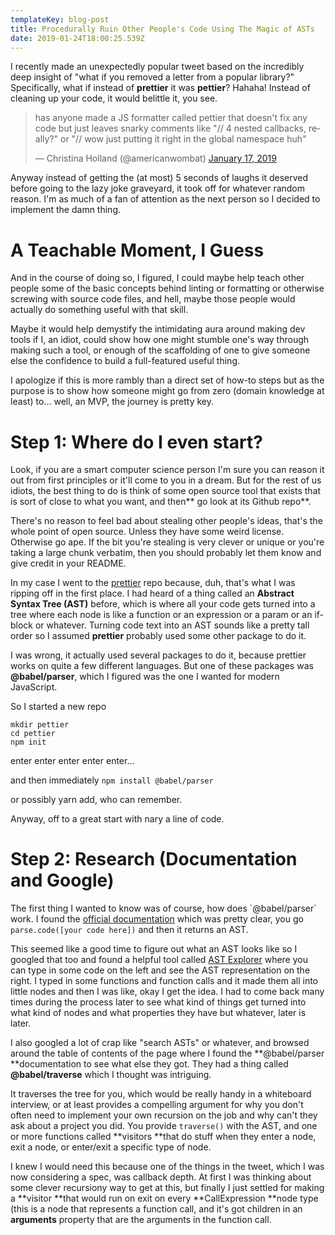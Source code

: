 ```yaml
---
templateKey: blog-post
title: Procedurally Ruin Other People's Code Using The Magic of ASTs
date: 2019-01-24T18:00:25.539Z
---
```

I recently made an unexpectedly popular tweet based on the incredibly deep insight of "what if you removed a letter from a popular library?"  Specifically, what if instead of **prettier** it was **pettier**?  Hahaha!  Instead of cleaning up your code, it would belittle it, you see.

<blockquote class="twitter-tweet" data-lang="en"><p lang="en" dir="ltr">has anyone made a JS formatter called pettier that doesn&#39;t fix any code but just leaves snarky comments like &quot;// 4 nested callbacks, really?&quot; or &quot;// wow just putting it right in the global namespace huh&quot;</p>&mdash; Christina Holland (@americanwombat) <a href="https://twitter.com/americanwombat/status/1086045699437846528?ref_src=twsrc%5Etfw">January 17, 2019</a></blockquote>

Anyway instead of getting the (at most) 5 seconds of laughs it deserved before going to the lazy joke graveyard, it took off for whatever random reason.  I'm as much of a fan of attention as the next person so I decided to implement the damn thing.

# A Teachable Moment, I Guess

And in the course of doing so, I figured, I could maybe help teach other people some of the basic concepts behind linting or formatting or otherwise screwing with source code files, and hell, maybe those people would actually do something useful with that skill.

Maybe it would help demystify the intimidating aura around making dev tools if I, an idiot, could show how one might stumble one's way through making such a tool, or enough of the scaffolding of one to give someone else the confidence to build a full-featured useful thing.

I apologize if this is more rambly than a direct set of how-to steps but as the purpose is to show how someone might go from zero (domain knowledge at least) to... well, an MVP, the journey is pretty key.

# Step 1: Where do I even start?

Look, if you are a smart computer science person I'm sure you can reason it out from first principles or it'll come to you in a dream.  But for the rest of us idiots, the best thing to do is think of some open source tool that exists that is sort of close to what you want, and then** go look at its Github repo**.

There's no reason to feel bad about stealing other people's ideas, that's the whole point of open source.  Unless they have some weird license.  Otherwise go ape.  If the bit you're stealing is very clever or unique or you're taking a large chunk verbatim, then you should probably let them know and give credit in your README.

In my case I went to the [prettier](https://github.com/prettier/prettier) repo because, duh, that's what I was ripping off in the first place.  I had heard of a thing called an **Abstract Syntax Tree (AST)** before, which is where all your code gets turned into a tree where each node is like a function or an expression or a param or an if-block or whatever.  Turning code text into an AST sounds like a pretty tall order so I assumed **prettier** probably used some other package to do it.

I was wrong, it actually used several packages to do it, because prettier works on quite a few different languages.  But one of these packages was **@babel/parser**, which I figured was the one I wanted for modern JavaScript.

So I started a new repo

```
mkdir pettier
cd pettier
npm init
```

enter enter enter enter enter...

and then immediately `npm install @babel/parser`

or possibly yarn add, who can remember.

Anyway, off to a great start with nary a line of code.

# Step 2: Research (Documentation and Google)

The first thing I wanted to know was of course, how does \`@babel/parser\` work.  I found the [official documentation](https://babeljs.io/docs/en/babel-parser) which was pretty clear, you go `parse.code([your code here])` and then it returns an AST.

This seemed like a good time to figure out what an AST looks like so I googled that too and found a helpful tool called [AST Explorer](https://astexplorer.net/) where you can type in some code on the left and see the AST representation on the right.  I typed in some functions and function calls and it made them all into little nodes and then I was like, okay I get the idea.  I had to come back many times during the process later to see what kind of things get turned into what kind of nodes and what properties they have but whatever, later is later.

I also googled a lot of crap like "search ASTs" or whatever, and browsed around the table of contents of the page where I found the **@babel/parser **documentation to see what else they got.  They had a thing called **@babel/traverse** which I thought was intriguing.

It traverses the tree for you, which would be really handy in a whiteboard interview, or at least provides a compelling argument for why you don't often need to implement your own recursion on the job and why can't they ask about a project you did.  You provide `traverse()` with the AST, and one or more functions called **visitors **that do stuff when they enter a node, exit a node, or enter/exit a specific type of node.

I knew I would need this because one of the things in the tweet, which I was now considering a spec, was callback depth.  At first I was thinking about some clever recursiony way to get at this, but finally I just settled for making a **visitor **that would run on exit on every **CallExpression **node type (this is a node that represents a function call, and it's got children in an **arguments** property that are the arguments in the function call.
